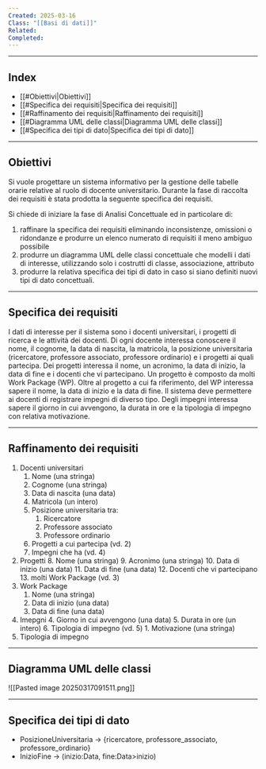 ```yaml
---
Created: 2025-03-16
Class: "[[Basi di dati]]"
Related: 
Completed:
---
```

---
## Index
- [[#Obiettivi|Obiettivi]]
- [[#Specifica dei requisiti|Specifica dei requisiti]]
- [[#Raffinamento dei requisiti|Raffinamento dei requisiti]]
- [[#Diagramma UML delle classi|Diagramma UML delle classi]]
- [[#Specifica dei tipi di dato|Specifica dei tipi di dato]]
---
## Obiettivi
Si vuole progettare un sistema informativo per la gestione delle tabelle orarie relative al ruolo di docente universitario. Durante la fase di raccolta dei requisiti è stata prodotta la seguente specifica dei requisiti.

Si chiede di iniziare la fase di Analisi Concettuale ed in particolare di:
1. raffinare la specifica dei requisiti eliminando inconsistenze, omissioni o ridondanze e produrre un elenco numerato di requisiti il meno ambiguo possibile
2. produrre un diagramma UML delle classi concettuale che modelli i dati di interesse, utilizzando solo i costrutti di classe, associazione, attributo
3. produrre la relativa specifica dei tipi di dato in caso si siano definiti nuovi tipi di dato concettuali.

---
## Specifica dei requisiti
I dati di interesse per il sistema sono i docenti universitari, i progetti di ricerca e le attività dei docenti.
Di ogni docente interessa conoscere il nome, il cognome, la data di nascita, la matricola, la posizione universitaria (ricercatore, professore associato, professore ordinario) e i progetti ai quali partecipa.
Dei progetti interessa il nome, un acronimo, la data di inizio, la data di fine e i docenti che vi partecipano.
Un progetto è composto da molti Work Package (WP). Oltre al progetto a cui fa riferimento, del WP interessa sapere il nome, la data di inizio e la data di fine.
Il sistema deve permettere ai docenti di registrare impegni di diverso tipo. Degli impegni interessa sapere il giorno in cui avvengono, la durata in ore e la tipologia di impegno con relativa motivazione.

---
## Raffinamento dei requisiti
1. Docenti universitari
    1. Nome (una stringa)
    2. Cognome (una stringa)
    3. Data di nascita (una data)
    4. Matricola (un intero)
    5. Posizione universitaria tra:
        1. Ricercatore
        2. Professore associato
        3. Professore ordinario
    6. Progetti a cui partecipa (vd. 2)
    7. Impegni che ha (vd. 4)
2. Progetti
    8. Nome (una stringa)
    9. Acronimo (una stringa)
    10. Data di inizio (una data)
    11. Data di fine (una data)
    12. Docenti che vi partecipano
    13. molti Work Package (vd. 3)
3. Work Package
    1. Nome (una stringa)
    2. Data di inizio (una data)
    3. Data di fine (una data)
4. Imepgni
    4. Giorno in cui avvengono (una data)
    5. Durata in ore (un intero)
    6. Tipologia di impegno (vd. 5)
	    1. Motivazione (una stringa)
5. Tipologia di impegno

---
## Diagramma UML delle classi
![[Pasted image 20250317091511.png]]

---
## Specifica dei tipi di dato
- PosizioneUniversitaria → {ricercatore, professore_associato, professore_ordinario}
- InizioFine → (inizio:Data, fine:Data>inizio)